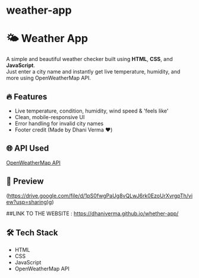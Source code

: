 # weather-app

# 🌤️ Weather App

A simple and beautiful weather checker built using **HTML**, **CSS**, and **JavaScript**.  
Just enter a city name and instantly get live temperature, humidity, and more using OpenWeatherMap API.

## 🔥 Features
- Live temperature, condition, humidity, wind speed & 'feels like'
- Clean, mobile-responsive UI
- Error handling for invalid city names
- Footer credit (Made by Dhani Verma ❤️)

## 🌐 API Used
[OpenWeatherMap API](https://openweathermap.org/)

## 📸 Preview

(https://drive.google.com/file/d/1pS0fwgPaUg8vQLwJ6rk0EzoUrXvrgpTh/view?usp=sharing)g)

##LINK TO THE WEBSITE :  https://dhaniverma.github.io/whether-app/

## 🛠️ Tech Stack
- HTML
- CSS
- JavaScript
- OpenWeatherMap API


